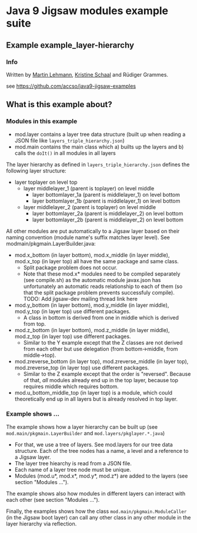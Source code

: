 ﻿# Java 9 Jigsaw modules example suite
## Example example_layer-hierarchy

### Info
Written by [Martin Lehmann](https://github.com/MartinLehmann1971), [Kristine Schaal](https://github.com/kristines) and Rüdiger Grammes.

see https://github.com/accso/java9-jigsaw-examples

## What is this example about?

### Modules in this example
* mod.layer contains a layer tree data structure (built up when reading a JSON file like `layers_triple_hierarchy.json`)
* mod.main contains the main class which a) builts up the layers and b) calls the `doIt()` in all modules in all layers

The layer hierarchy as defined in `layers_triple_hierarchy.json` defines the following layer structure:
* layer toplayer on level top
  * layer middlelayer_1 (parent is toplayer) on level middle
    * layer bottomlayer_1a (parent is middlelayer_1) on level bottom
    * layer bottomlayer_1b (parent is middlelayer_1) on level bottom
  * layer middlelayer_2 (parent is toplayer) on level middle
    * layer bottomlayer_2a (parent is middlelayer_2) on level bottom
    * layer bottomlayer_2b (parent is middlelayer_2) on level bottom

All other modules are put automatically to a Jigsaw layer based on their naming convention (module name's suffix matches layer level). See modmain/pkgmain.LayerBuilder.java:
* mod.x_bottom (in layer bottom), mod.x_middle (in layer middle), mod.x_top (in layer top) all have the same package and same class. 
  * Split package problem does not occur. 
  * Note that these mod.x\* modules need to be compiled separately (see compile.sh) as the automatic module javax.json has unfortunately an automatic reads relationship to each of them (so that the split package problem prevents successfuly compile). TODO: Add jigsaw-dev mailing thread link here
* mod.y_bottom (in layer bottom), mod.y_middle (in layer middle), mod.y_top (in layer top) use different packages. 
  * A class in bottom is derived from one in middle which is derived from top.
* mod.z_bottom (in layer bottom), mod.z_middle (in layer middle), mod.z_top (in layer top) use different packages. 
  * Similar to the Y example except that the Z classes are not derived from each other but use delegation (from bottom->middle, from middle->top).
* mod.zreverse_bottom (in layer top), mod.zreverse_middle (in layer top), mod.zreverse_top (in layer top) use different packages. 
  * Similar to the Z example except that the order is "reversed". Because of that, _all_ modules already end up in the top layer, because top requires middle which requires bottom.
* mod.u_bottom_middle_top (in layer top) is a module, which could theoretically end up in all layers but is already resolved in top layer.

### Example shows ...
The example shows how a layer hierarchy can be built up (see `mod.main/pkgmain.LayerBuilder` and `mod.layers/pkglayer.*.java`)
- For that, we use a tree of layers. See mod.layers for our tree data structure. Each of the tree nodes has a name, a level and a reference to a Jigsaw layer.
- The layer tree hiearchy is read from a JSON file.
- Each name of a layer tree node must be unique.
- Modules (mod.u*, mod.x\*, mod.y\*, mod.z\*) are added to the layers (see section "Modules ...").

The example shows also how modules in different layers can interact with each other (see section "Modules ...").

Finally, the examples shows how the class `mod.main/pkgmain.ModuleCaller` (in the Jigsaw boot layer) can call any other class in any other module in the layer hierarchy via reflection.
